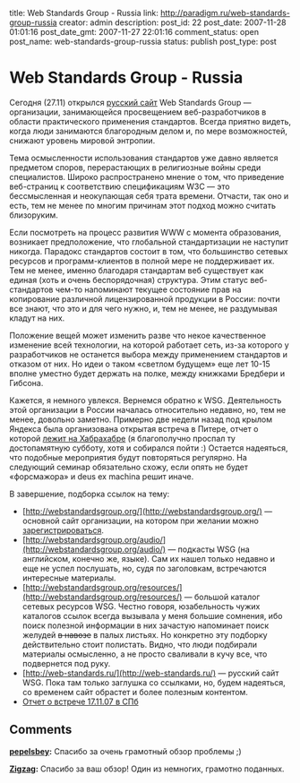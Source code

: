 title: Web Standards Group - Russia
link: http://paradigm.ru/web-standards-group-russia
creator: admin
description: 
post_id: 22
post_date: 2007-11-28 01:01:16
post_date_gmt: 2007-11-27 22:01:16
comment_status: open
post_name: web-standards-group-russia
status: publish
post_type: post

# Web Standards Group - Russia

Сегодня (27.11) открылся [русский сайт](http://web-standards.ru/) Web Standards Group — организации, занимающейся просвещением веб-разработчиков в области практического применения стандартов. Всегда приятно видеть, когда люди занимаются благородным делом и, по мере возможностей, снижают уровень мировой энтропии.

Тема осмысленности использования стандартов уже давно является предметом споров, перерастающих в религиозные войны среди специалистов. Широко распространено мнение о том, что приведение веб-страниц к соответствию спецификациям W3C — это бессмысленная и неокупающая себя трата времени. Отчасти, так оно и есть, тем не менее по многим причинам этот подход можно считать близоруким.

Если посмотреть на процесс развития WWW с момента образования, возникает предположение, что глобальной стандартизации не наступит никогда. Парадокс стандартов состоит в том, что большинство сетевых ресурсов и программ-клиентов в полной мере не поддерживает их. Тем не менее, именно благодаря стандартам веб существует как единая (хоть и очень беспорядочная) структура. Этим статус веб-стандартов чем-то напоминают текущее состояние прав на копирование различной лицензированной продукции в России: почти все знают, что это и для чего нужно, и, тем не менее, не раздумывая кладут на них.

Положение вещей может изменить разве что некое качественное изменение всей технологии, на которой работает сеть, из-за которого у разработчиков не останется выбора между применением стандартов и отказом от них. Но идеи о таком «светлом будущем» еще лет 10-15 вполне уместно будет держать на полке, между книжками Бредбери и Гибсона.

Кажется, я немного увлекся. Вернемся обратно к WSG. Деятельность этой организации в России началась относительно недавно, но, тем не менее, довольно заметно. Примерно две недели назад под крылом Яндекса была организована открытая встреча в Питере, отчет о которой [лежит на Хабрахабре](http://habrahabr.ru/blog/webstandards/30715.html) (я благополучно проспал ту достопамятную субботу, хотя и собирался пойти :) Остается надеяться, что подобные мероприятия будут повторяться регулярно. На следующий семинар обязательно схожу, если опять не будет «форсмажора» и deus ex machina решит иначе.

В завершение, подборка ссылок на тему: 

  * [http://webstandardsgroup.org/](http://webstandardsgroup.org/) — основной сайт организации, на котором при желании можно [зарегистрироваться](http://webstandardsgroup.org/join/).
  * [http://webstandardsgroup.org/audio/](http://webstandardsgroup.org/audio/) — подкасты WSG (на английском, конечно же, языке). Сам их нашел только недавно и еще не успел послушать, но, судя по заголовкам, встречаются интересные материалы.
  * [http://webstandardsgroup.org/resources/](http://webstandardsgroup.org/resources/) — большой каталог сетевых ресурсов WSG. Честно говоря, юзабельность чужих каталогов ссылок всегда вызывала у меня большие сомнения, ибо поиск полезной информации в них зачастую напоминает поиск желудей <strike>в навозе</strike> в палых листьях. Но конкретно эту подборку действительно стоит полистать. Видно, что люди подбирали материалы осмысленно, а не просто сваливали в кучу все, что подвернется под руку.
  * [http://web-standards.ru/](http://web-standards.ru/) — русский сайт WSG. Пока там только заглушка со ссылками, но, будем надеяться, со временем сайт обрастет и более полезным контентом.
  * [Отчет о встрече 17.11.07 в СПб](http://habrahabr.ru/blog/webstandards/30715.html)

## Comments

**[pepelsbey](#22 "2007-12-04 11:03:25"):** Спасибо за очень грамотный обзор проблемы ;)

**[Zigzag](#23 "2007-12-05 16:15:24"):** Спасибо за ваш обзор! Один из немногих, грамотно поданных.

